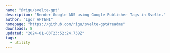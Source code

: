 ```yaml
---
name: "@rigu/svelte-gpt"
description: "Render Google ADS using Google Publisher Tags in Svelte."
author: "Igor AFTENI"
homepage: "https://github.com/rigu/svelte-gpt#readme"
downloads: 8
updated: "2024-01-03T23:52:24.738Z"
tags: 
  - utility
---
```

